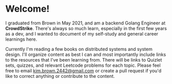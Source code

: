# Welcome!

I graduated from Brown in May 2021, and am a backend Golang Engineer at **CrowdStrike**. There's always so much learn, especially in the first few years as a dev, and I wanted to document of my self-study and general career learnings here. 

Currently I'm reading a few books on distributed systems and system design. I'll organize content as best I can and most importantly include links to the resources that I've been learning from. There will be links to Quizlet sets, quizzes, and relevant Leetcode problems for each topic. Please feel free to email kim.brown.2442@gmail.com or create a pull request if you'd like to correct anything or contribute to the content.
